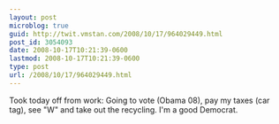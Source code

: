```yaml
---
layout: post
microblog: true
guid: http://twit.vmstan.com/2008/10/17/964029449.html
post_id: 3054093
date: 2008-10-17T10:21:39-0600
lastmod: 2008-10-17T10:21:39-0600
type: post
url: /2008/10/17/964029449.html
---
```

Took today off from work: Going to vote (Obama 08), pay my taxes (car tag), see "W" and take out the recycling. I'm a good Democrat.
